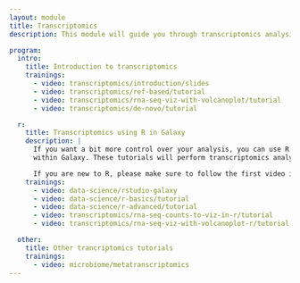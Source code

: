 ```yaml
---
layout: module
title: Transcriptomics
description: This module will guide you through transcriptomics analysis in Galaxy.

program:
  intro:
    title: Introduction to transcriptomics
    trainings:
      - video: transcriptomics/introduction/slides
      - video: transcriptomics/ref-based/tutorial
      - video: transcriptomics/rna-seq-viz-with-volcanoplot/tutorial
      - video: transcriptomics/de-novo/tutorial

  r:
    title: Transcriptomics using R in Galaxy
    description: |
      If you want a bit more control over your analysis, you can use R in Rstudio directly
      within Galaxy. These tutorials will perform transcriptomics analysis using R in Galaxy.

      If you are new to R, please make sure to follow the first video in this section
    trainings:
      - video: data-science/rstudio-galaxy
      - video: data-science/r-basics/tutorial
      - video: data-science/r-advanced/tutorial
      - video: transcriptomics/rna-seq-counts-to-viz-in-r/tutorial
      - video: transcriptomics/rna-seq-viz-with-volcanoplot-r/tutorial

  other:
    title: Other trancriptomics tutorials
    trainings:
      - video: microbiome/metatranscriptomics
---
```

